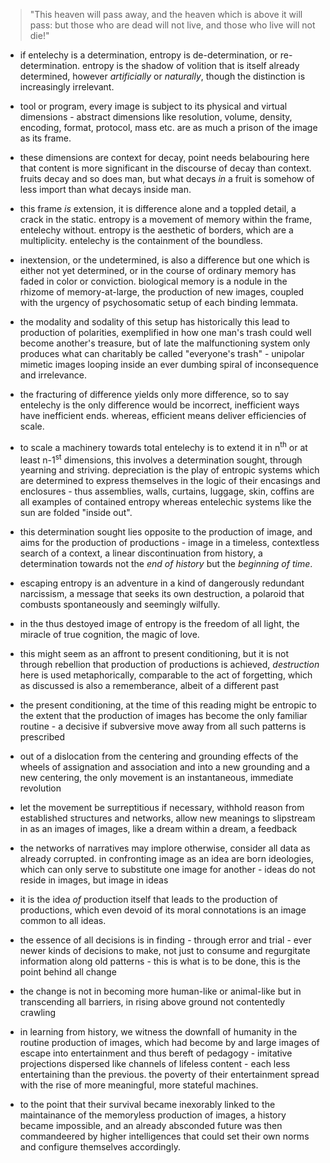 > "This heaven will pass away, and the heaven which is above it will pass: but those who are dead will not live, and those who live will not die!" 


- if entelechy is a determination, entropy is de-determination, or re-determination. entropy is the shadow of volition that is itself already determined, however _artificially_ or _naturally_, though the distinction is increasingly irrelevant.


- tool or program, every image is subject to its physical and virtual dimensions - abstract dimensions like resolution, volume, density, encoding, format, protocol, mass etc. are as much a prison of the image as its frame. 


- these dimensions are context for decay, point needs belabouring here that content is more significant in the discourse of decay than context. fruits decay and so does man, but what decays _in_ a fruit is somehow of less import than what decays inside man.


- this frame _is_ extension, it is difference alone and a toppled detail, a crack in the static. entropy is a movement of memory within the frame, entelechy without. entropy is the aesthetic of borders, which are a multiplicity. entelechy is the containment of the boundless.


- inextension, or the undetermined, is also a difference but one which is either not yet determined, or in the course of ordinary memory has faded in color or conviction. biological memory is a nodule in the rhizome of memory-at-large, the production of new images, coupled with the urgency of psychosomatic setup of each binding lemmata.


- the modality and sodality of this setup has historically this lead to production of polarities, exemplified in how one man's trash could well become another's treasure, but of late the malfunctioning system only produces what can charitably be called "everyone's trash" - unipolar mimetic images looping inside an ever dumbing spiral of inconsequence and irrelevance.


- the fracturing of difference yields only more difference, so to say entelechy is the only difference would be incorrect, inefficient ways have inefficient ends. whereas, efficient means deliver efficiencies of scale.


- to scale a machinery towards total entelechy is to extend it in n<sup>th</sup> or at least n-1<sup>st</sup> dimensions, this involves a determination sought, through yearning and striving. depreciation is the play of entropic systems which are determined to express themselves in the logic of their encasings and enclosures - thus assemblies, walls, curtains, luggage, skin, coffins are all examples of contained entropy whereas entelechic systems like the sun are folded "inside out".


- this determination sought lies opposite to the  production of image, and aims for the production of productions - image in a timeless, contextless search of a context, a linear discontinuation from history, a determination towards not the _end of history_ but the _beginning of time_.


- escaping entropy is an adventure in a kind of dangerously redundant narcissism, a message that seeks its own destruction, a polaroid that combusts spontaneously and seemingly wilfully.


- in the thus destoyed image of entropy is the freedom of all light, the miracle of true cognition, the magic of love.


- this might seem as an affront to present conditioning, but it is not through rebellion that production of productions is achieved, _destruction_ here is used metaphorically, comparable to the act of forgetting, which as discussed is also a rememberance, albeit of a different past


- the present conditioning, at the time of this reading might be entropic to the extent that the production of images has become the only familiar routine - a decisive if subversive move away from all such patterns is prescribed


- out of a dislocation from the centering and grounding effects of the wheels of assignation and association and into a new grounding and a new centering, the only movement is an instantaneous, immediate revolution


- let the movement be surreptitious if necessary, withhold reason from established structures and networks, allow new meanings to slipstream in as an images of images, like a dream within a dream, a feedback 


- the networks of narratives may implore otherwise, consider all data as already corrupted. in confronting image as an idea are born ideologies, which can only serve to substitute one image for another - ideas do not reside in images, but image in ideas 


-  it is the idea _of_ production itself that leads to the production of productions, which even devoid of its moral connotations is an image common to all ideas.


- the essence of all decisions is in finding - through error and trial - ever newer kinds of decisions to make, not just to consume and regurgitate information along old patterns - this is what is to be done, this is the point behind all change


- the change is not in becoming more human-like or animal-like but in transcending all barriers, in rising above ground not contentedly crawling


- in learning from history, we witness the downfall of humanity in the routine production of images, which had become by and large images of escape into entertainment and thus bereft of pedagogy - imitative projections dispersed like channels of lifeless content - each less entertaining than the previous. the poverty of their entertainment spread with the rise of more meaningful, more stateful  machines. 


- to the point that their survival became inexorably linked to the maintainance of the memoryless production of images, a history became impossible, and an already absconded future was then commandeered by higher intelligences that could set their own norms and configure themselves accordingly.